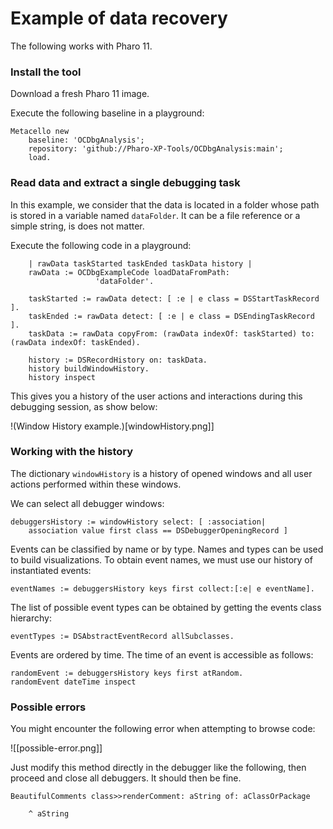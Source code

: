 # Example of data recovery

The following works with Pharo 11.

### Install the tool
Download a fresh Pharo 11 image.

Execute the following baseline in a playground:
```Smalltalk
Metacello new
    baseline: 'OCDbgAnalysis';
    repository: 'github://Pharo-XP-Tools/OCDbgAnalysis:main';
    load.
```
    

### Read data and extract a single debugging task

In this example, we consider that the data is located in a folder whose path is stored in a variable named `dataFolder`. It can be a file reference or a simple string, is does not matter.

Execute the following code in a playground:
```Smalltalk
	| rawData taskStarted taskEnded taskData history |
	rawData := OCDbgExampleCode loadDataFromPath:
		           'dataFolder'.

	taskStarted := rawData detect: [ :e | e class = DSStartTaskRecord ].
	taskEnded := rawData detect: [ :e | e class = DSEndingTaskRecord ].
	taskData := rawData copyFrom: (rawData indexOf: taskStarted) to: (rawData indexOf: taskEnded).

	history := DSRecordHistory on: taskData.
	history buildWindowHistory.
	history inspect
```

This gives you a history of the user actions and interactions during this debugging session, as show below:

!(Window History example.)[windowHistory.png]]

### Working with the history
The dictionary `windowHistory` is a history of opened windows and all user actions performed within these windows.

We can select all debugger windows:
```Smalltalk
debuggersHistory := windowHistory select: [ :association| 
	association value first class == DSDebuggerOpeningRecord ]
```

Events can be classified by name or by type. Names and types can be used to build visualizations. To obtain event names, we must use our history of instantiated events:
```Smalltalk
eventNames := debuggersHistory keys first collect:[:e| e eventName].
```

The list of possible event types can be obtained by getting the events class hierarchy:
```Smalltalk
eventTypes := DSAbstractEventRecord allSubclasses.
```

Events are ordered by time. The time of an event is accessible as follows:
```Smalltalk
randomEvent := debuggersHistory keys first atRandom.
randomEvent dateTime inspect
```

### Possible errors
You might encounter the following error when attempting to browse code:

![[possible-error.png]]


Just modify this method directly in the debugger like the following, then proceed and close all debuggers. It should then be fine.
```Smalltalk
BeautifulComments class>>renderComment: aString of: aClassOrPackage 
	
	^ aString
```
